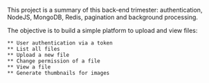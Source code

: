 This project is a summary of this back-end trimester: authentication, NodeJS, MongoDB, Redis, pagination and background processing.

The objective is to build a simple platform to upload and view files:

    ** User authentication via a token
    ** List all files
    ** Upload a new file
    ** Change permission of a file
    ** View a file
    ** Generate thumbnails for images
